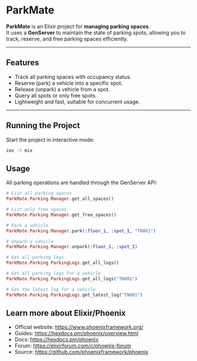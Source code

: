 # ParkMate

**ParkMate** is an Elixir project for **managing parking spaces**.  
It uses a **GenServer** to maintain the state of parking spots, allowing you to track, reserve, and free parking spaces efficiently.

---

## Features

- Track all parking spaces with occupancy status.  
- Reserve (park) a vehicle into a specific spot.  
- Release (unpark) a vehicle from a spot.  
- Query all spots or only free spots.  
- Lightweight and fast, suitable for concurrent usage.

---

## Running the Project

Start the project in interactive mode:
```bash
iex -S mix
```

## Usage

All parking operations are handled through the GenServer API:
```elixir
# List all parking spaces
ParkMate.Parking.Manager.get_all_spaces()

# List only free spaces
ParkMate.Parking.Manager.get_free_spaces()

# Park a vehicle
ParkMate.Parking.Manager.park(:floor_1, :spot_1, "TN001")

# Unpark a vehicle
ParkMate.Parking.Manager.unpark(:floor_1, :spot_1)

# Get all parking logs
ParkMate.Parking.ParkingLogs.get_all_logs()

# Get all parking logs for a vehicle
ParkMate.Parking.ParkingLogs.get_all_logs("TN001")

# Get the latest log for a vehicle
ParkMate.Parking.ParkingLogs.get_latest_log("TN001")
```

## Learn more about Elixir/Phoenix

  * Official website: https://www.phoenixframework.org/
  * Guides: https://hexdocs.pm/phoenix/overview.html
  * Docs: https://hexdocs.pm/phoenix
  * Forum: https://elixirforum.com/c/phoenix-forum
  * Source: https://github.com/phoenixframework/phoenix
